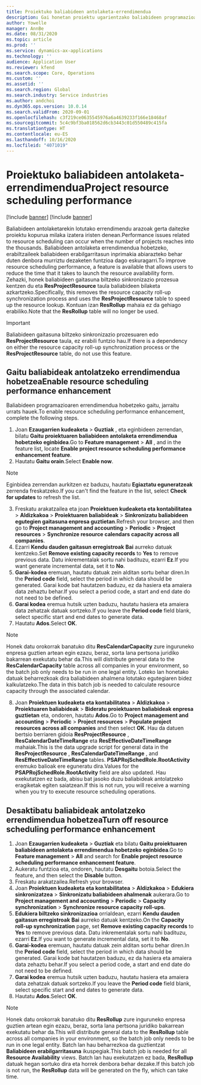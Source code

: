 ```yaml
---
title: Proiektuko baliabideen antolaketa-errendimendua
description: Gai honetan proiektu ugarientzako baliabideen programazioaren errendimendua hobetzeko moduari buruzko informazioa ematen da.
author: Yowelle
manager: AnnBe
ms.date: 08/31/2020
ms.topic: article
ms.prod: ''
ms.service: dynamics-ax-applications
ms.technology: ''
audience: Application User
ms.reviewer: kfend
ms.search.scope: Core, Operations
ms.custom: ''
ms.assetid: ''
ms.search.region: Global
ms.search.industry: Service industries
ms.author: andchoi
ms.dyn365.ops.version: 10.0.14
ms.search.validFrom: 2020-09-01
ms.openlocfilehash: c3f219ce0635545976a6a4639233f166e18468af
ms.sourcegitcommit: 5c4c9bf3ba018562d6cb3443c01d550489c415fa
ms.translationtype: HT
ms.contentlocale: eu-ES
ms.lasthandoff: 10/16/2020
ms.locfileid: "4071019"
---
```

# <a name="project-resource-scheduling-performance"></a><span data-ttu-id="2cc71-103">Proiektuko baliabideen antolaketa-errendimendua</span><span class="sxs-lookup"><span data-stu-id="2cc71-103">Project resource scheduling performance</span></span>

[!include [banner](../includes/banner.md)]
[!include [banner](../includes/preview-banner.md)]


<span data-ttu-id="2cc71-104">Baliabideen antolaketarekin lotutako errendimendu arazoak gerta daitezke proiektu kopurua milaka izatera iristen denean.</span><span class="sxs-lookup"><span data-stu-id="2cc71-104">Performance issues related to resource scheduling can occur when the number of projects reaches into the thousands.</span></span> <span data-ttu-id="2cc71-105">Baliabideen antolaketa errendimendua hobetzeko, erabiltzaileek baliabideen erabilgarritasun inprimakia abiarazteko behar duten denbora murriztu dezaketen funtzioa dago eskuragarri.</span><span class="sxs-lookup"><span data-stu-id="2cc71-105">To improve resource scheduling performance, a feature is available that allows users to reduce the time that it takes to launch the resource availability form.</span></span> <span data-ttu-id="2cc71-106">Zehazki, honek baliabideen gaitasuna biltzeko sinkronizazio prozesua kentzen du eta **ResProjectResource** taula baliabideen bilaketa azkartzeko.</span><span class="sxs-lookup"><span data-stu-id="2cc71-106">Specifically, this removes the resource capacity roll-up synchronization process and uses the **ResProjectResource** table to speed up the resource lookup.</span></span> <span data-ttu-id="2cc71-107">Kontuan izan **ResRollup** mahaia ez da gehiago erabiliko.</span><span class="sxs-lookup"><span data-stu-id="2cc71-107">Note that the **ResRollup** table will no longer be used.</span></span>

> [!IMPORTANT]
> <span data-ttu-id="2cc71-108">Baliabideen gaitasuna biltzeko sinkronizazio prozesuaren edo **ResProjectResource** taula, ez erabili funtzio hau.</span><span class="sxs-lookup"><span data-stu-id="2cc71-108">If there is a dependency on either the resource capacity roll-up synchronization process or the **ResProjectResource** table, do not use this feature.</span></span>

## <a name="enable-resource-scheduling-performance-enhancement"></a><span data-ttu-id="2cc71-109">Gaitu baliabideak antolatzeko errendimendua hobetzea</span><span class="sxs-lookup"><span data-stu-id="2cc71-109">Enable resource scheduling performance enhancement</span></span>
<span data-ttu-id="2cc71-110">Baliabideen programazioaren errendimendua hobetzeko gaitu, jarraitu urrats hauek.</span><span class="sxs-lookup"><span data-stu-id="2cc71-110">To enable resource scheduling performance enhancement, complete the following steps.</span></span>

1. <span data-ttu-id="2cc71-111">Joan **Ezaugarrien kudeaketa** > **Guztiak** , eta eginbideen zerrendan, bilatu **Gaitu proiektuaren baliabideen antolaketa errendimendua hobetzeko eginbidea**.</span><span class="sxs-lookup"><span data-stu-id="2cc71-111">Go to **Feature management** > **All** , and in the feature list, locate **Enable project resource scheduling performance enhancement feature**.</span></span>
2. <span data-ttu-id="2cc71-112">Hautatu **Gaitu orain**.</span><span class="sxs-lookup"><span data-stu-id="2cc71-112">Select **Enable now**.</span></span>

> [!NOTE]
> <span data-ttu-id="2cc71-113">Eginbidea zerrendan aurkitzen ez baduzu, hautatu **Egiaztatu eguneratzeak** zerrenda freskatzeko.</span><span class="sxs-lookup"><span data-stu-id="2cc71-113">If you can't find the feature in the list, select **Check for updates** to refresh the list.</span></span>

3. <span data-ttu-id="2cc71-114">Freskatu arakatzailea eta joan **Proiektuen kudeaketa eta kontabilitatea** > **Aldizkakoa** > **Proiektuaren baliabideak** > **Sinkronizatu baliabideen egutegien gaitasuna enpresa guztietan**.</span><span class="sxs-lookup"><span data-stu-id="2cc71-114">Refresh your browser, and then go to **Project management and accounting** > **Periodic** > **Project resources** > **Synchronize resource calendars capacity across all companies**.</span></span>
4. <span data-ttu-id="2cc71-115">Ezarri **Kendu dauden gaitasun erregistroak** **Bai** aurreko datuak kentzeko.</span><span class="sxs-lookup"><span data-stu-id="2cc71-115">Set **Remove existing capacity records** to **Yes** to remove previous data.</span></span> <span data-ttu-id="2cc71-116">Datu inkrementalak sortu nahi badituzu, ezarri **Ez**.</span><span class="sxs-lookup"><span data-stu-id="2cc71-116">If you want generate incremental data, set it to **No**.</span></span>
5. <span data-ttu-id="2cc71-117">**Garai-kodea** eremuan, hautatu datuak zein alditan sortu behar diren.</span><span class="sxs-lookup"><span data-stu-id="2cc71-117">In the **Period code** field, select the period in which data should be generated.</span></span> <span data-ttu-id="2cc71-118">Garai kode bat hautatzen baduzu, ez da hasiera eta amaiera data zehaztu behar.</span><span class="sxs-lookup"><span data-stu-id="2cc71-118">If you select a period code, a start and end date do not need to be defined.</span></span>
6. <span data-ttu-id="2cc71-119">**Garai kodea** eremua hutsik uzten baduzu, hautatu hasiera eta amaiera data zehatzak datuak sortzeko.</span><span class="sxs-lookup"><span data-stu-id="2cc71-119">If you leave the **Period code** field blank, select specific start and end dates to generate data.</span></span>
7. <span data-ttu-id="2cc71-120">Hautatu **Ados**.</span><span class="sxs-lookup"><span data-stu-id="2cc71-120">Select **OK**.</span></span>

 > [!NOTE]
 > <span data-ttu-id="2cc71-121">Honek datu orokorrak banatuko ditu **ResCalendarCapacity** zure inguruneko enpresa guztien artean egin ezazu, beraz, sorta lana pertsona juridiko bakarrean exekutatu behar da.</span><span class="sxs-lookup"><span data-stu-id="2cc71-121">This will distribute general data to the **ResCalendarCapacity** table across all companies in your environment, so the batch job only needs to be run in one legal entity.</span></span> <span data-ttu-id="2cc71-122">Loteko lan honetako datuak beharrezkoak dira baliabideen ahalmena lotutako egutegiaren bidez kalkulatzeko.</span><span class="sxs-lookup"><span data-stu-id="2cc71-122">The data in this batch job is needed to calculate resource capacity through the associated calendar.</span></span>

8. <span data-ttu-id="2cc71-123">Joan **Proiektuen kudeaketa eta kontabilitatea** > **Aldizkakoa** > **Proiektuaren baliabideak** > **Bideratu proiektuaren baliabideak enpresa guztietan** eta, ondoren, hautatu **Ados**.</span><span class="sxs-lookup"><span data-stu-id="2cc71-123">Go to **Project management and accounting** > **Periodic** > **Project resources** > **Populate project resources across all companies** and then select **OK**.</span></span> <span data-ttu-id="2cc71-124">Hau da datuen bertsio berriaren gidoia **ResProjectResource** , **ResCalendarDateTimeRange** eta **ResEffectiveDateTimeRange** mahaiak.</span><span class="sxs-lookup"><span data-stu-id="2cc71-124">This is the data upgrade script for general data in the **ResProjectResource** , **ResCalendarDateTimeRange** , and **ResEffectiveDateTimeRange** tables.</span></span> <span data-ttu-id="2cc71-125">**PSAPRojSchedRole.RootActivity** eremuko balioak ere eguneratu dira.</span><span class="sxs-lookup"><span data-stu-id="2cc71-125">Values for the **PSAPRojSchedRole.RootActivity** field are also updated.</span></span> <span data-ttu-id="2cc71-126">Hau exekutatzen ez bada, abisu bat jasoko duzu baliabideak antolatzeko eragiketak egiten saiatzean.</span><span class="sxs-lookup"><span data-stu-id="2cc71-126">If this is not run, you will receive a warning when you try to execute resource scheduling operations.</span></span>
 
## <a name="turn-off-resource-scheduling-performance-enhancement"></a><span data-ttu-id="2cc71-127">Desaktibatu baliabideak antolatzeko errendimendua hobetzea</span><span class="sxs-lookup"><span data-stu-id="2cc71-127">Turn off resource scheduling performance enhancement</span></span>

1. <span data-ttu-id="2cc71-128">Joan **Ezaugarrien kudeaketa** > **Guztiak** eta bilatu **Gaitu proiektuaren baliabideen antolaketa errendimendua hobetzeko eginbidea**.</span><span class="sxs-lookup"><span data-stu-id="2cc71-128">Go to **Feature management** > **All**  and search for **Enable project resource scheduling performance enhancement feature**.</span></span>
2. <span data-ttu-id="2cc71-129">Aukeratu funtzioa eta, ondoren, hautatu **Desgaitu** botoia.</span><span class="sxs-lookup"><span data-stu-id="2cc71-129">Select the feature, and then select the **Disable** button.</span></span>
3. <span data-ttu-id="2cc71-130">Freskatu arakatzailea.</span><span class="sxs-lookup"><span data-stu-id="2cc71-130">Refresh your browser.</span></span>
4. <span data-ttu-id="2cc71-131">Joan **Proiektuen kudeaketa eta kontabilitatea** > **Aldizkakoa** > **Edukiera sinkronizatzea** > **Sinkronizatu baliabideen ahalmenak** aukerara.</span><span class="sxs-lookup"><span data-stu-id="2cc71-131">Go to **Project management and accounting** > **Periodic** > **Capacity synchronization** > **Synchronize resource capacity roll-ups**.</span></span>
5. <span data-ttu-id="2cc71-132">**Edukiera biltzeko sinkronizazioa** orrialdean, ezarri **Kendu dauden gaitasun erregistroak** **Bai** aurreko datuak kentzeko.</span><span class="sxs-lookup"><span data-stu-id="2cc71-132">On the **Capacity roll-up synchronization** page, set **Remove existing capacity records** to **Yes** to remove previous data.</span></span> <span data-ttu-id="2cc71-133">Datu inkrementalak sortu nahi badituzu, ezarri **Ez**.</span><span class="sxs-lookup"><span data-stu-id="2cc71-133">If you want to generate incremental data, set it to **No**.</span></span>
6. <span data-ttu-id="2cc71-134">**Garai-kodea** eremuan, hautatu datuak zein alditan sortu behar diren.</span><span class="sxs-lookup"><span data-stu-id="2cc71-134">In the **Period code** field, select the period in which data should be generated.</span></span> <span data-ttu-id="2cc71-135">Garai kode bat hautatzen baduzu, ez da hasiera eta amaiera data zehaztu behar.</span><span class="sxs-lookup"><span data-stu-id="2cc71-135">If you select a period code, a start and end date do not need to be defined.</span></span>
7. <span data-ttu-id="2cc71-136">**Garai kodea** eremua hutsik uzten baduzu, hautatu hasiera eta amaiera data zehatzak datuak sortzeko.</span><span class="sxs-lookup"><span data-stu-id="2cc71-136">If you leave the **Period code** field blank, select specific start and end dates to generate data.</span></span>
8. <span data-ttu-id="2cc71-137">Hautatu **Ados**.</span><span class="sxs-lookup"><span data-stu-id="2cc71-137">Select **OK**.</span></span>

> [!NOTE]
> <span data-ttu-id="2cc71-138">Honek datu orokorrak banatuko ditu **ResRollup** zure inguruneko enpresa guztien artean egin ezazu, beraz, sorta lana pertsona juridiko bakarrean exekutatu behar da.</span><span class="sxs-lookup"><span data-stu-id="2cc71-138">This will distribute general data to the **ResRollup** table across all companies in your environment, so the batch job only needs to be run in one legal entity.</span></span> <span data-ttu-id="2cc71-139">Batch lan hau beharrezkoa da guztientzat **Baliabideen erabilgarritasuna** ikuspegiak.</span><span class="sxs-lookup"><span data-stu-id="2cc71-139">This batch job is needed for all **Resource Availability** views.</span></span> <span data-ttu-id="2cc71-140">Batch lan hau exekutatzen ez bada, **ResRollup** datuak hegan sortuko dira eta horrek denbora behar dezake.</span><span class="sxs-lookup"><span data-stu-id="2cc71-140">If this batch job is not run, the **ResRollup** data will be generated on the fly, which can take time.</span></span>
